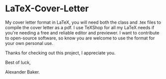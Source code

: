 # LaTeX-Cover-Letter
My cover letter format in LaTeX, you will need both the class and .tex files to compile the cover letter as a pdf. I use TeXShop for all my LaTeX needs if you're needing a free and reliable editor and previewer. I want to contribute to open-source software, so know you are welcome to use the format for your own personal use.

Thanks for checking out this project, I appreciate you.

Best of luck,

Alexander Baker.
